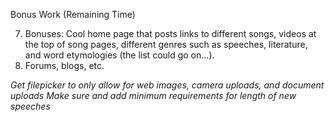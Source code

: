 Bonus Work (Remaining Time)

7. Bonuses: Cool home page that posts links to different songs, videos at the top of song pages,
different genres such as speeches, literature, and word etymologies (the list could go on...).
8. Forums, blogs, etc.

*Get filepicker to only allow for web images, camera uploads, and document uploads*
*Make sure and add minimum requirements for length of new speeches*
